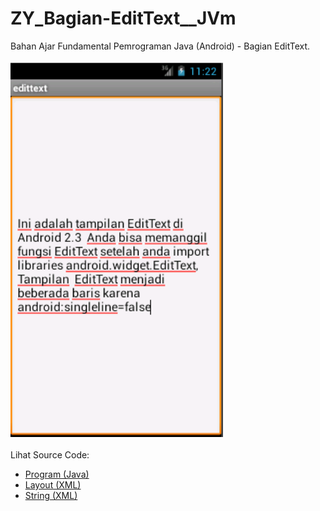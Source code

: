 # ZY_Bagian-EditText__JVm
Bahan Ajar Fundamental Pemrograman Java (Android) - Bagian EditText.<br><br>
<img src="https://github.com/RizkyKhapidsyah/ZY_Bagian-EditText__JVm/blob/master/EditText/rslt/001.PNG" height=600px width=340px><br><br>
Lihat Source Code:<br>
- <a href="https://github.com/RizkyKhapidsyah/ZY_Bagian-EditText__JVm/blob/master/EditText/src/com/wilis/edittext/edittext.java">Program (Java)</a><br>
- <a href="https://github.com/RizkyKhapidsyah/ZY_Bagian-EditText__JVm/tree/master/EditText/res/layout">Layout (XML)</a><br>
- <a href="https://github.com/RizkyKhapidsyah/ZY_Bagian-EditText__JVm/blob/master/EditText/res/values/strings.xml">String (XML)</a>
